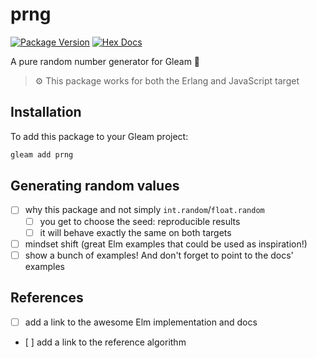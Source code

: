 # prng

[![Package Version](https://img.shields.io/hexpm/v/prng)](https://hex.pm/packages/prng)
[![Hex Docs](https://img.shields.io/badge/hex-docs-ffaff3)](https://hexdocs.pm/prng/)

A pure random number generator for Gleam 🎲

> ⚙️ This package works for both the Erlang and JavaScript target

## Installation

To add this package to your Gleam project:

```sh
gleam add prng
```

## Generating random values

- [ ] why this package and not simply `int.random`/`float.random`
  - [ ] you get to choose the seed: reproducible results
  - [ ] it will behave exactly the same on both targets
- [ ] mindset shift (great Elm examples that could be used as inspiration!)
- [ ] show a bunch of examples! And don't forget to point to the docs' examples

## References

- [ ] add a link to the awesome Elm implementation and docs
- [ ] add a link to the reference algorithm

